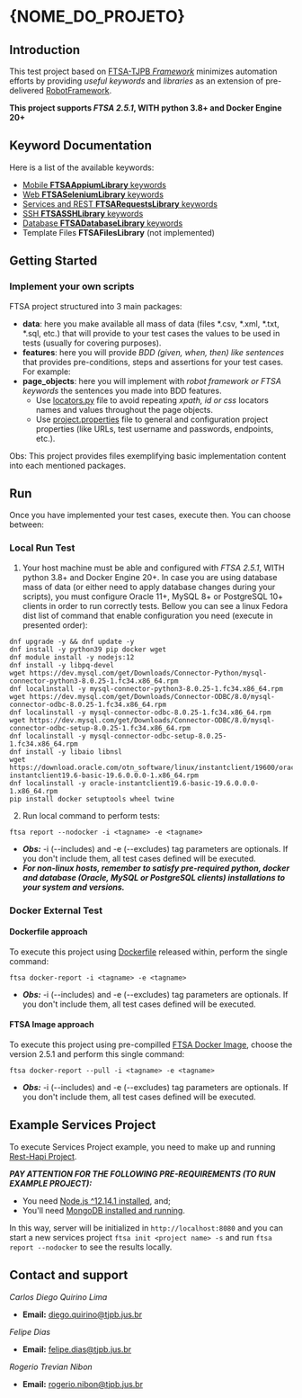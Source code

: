 # {NOME_DO_PROJETO}

## Introduction

This test project based on [FTSA-TJPB _Framework_](http://gitlab-novo.tjpb.jus.br/testes/ftsa) minimizes automation efforts by providing _useful keywords_ and _libraries_ as an extension of pre-delivered [RobotFramework](https://robotframework.org/).

**This project supports _FTSA 2.5.1_, WITH python 3.8+ and Docker Engine 20+**

## Keyword Documentation

Here is a list of the available keywords:

- [Mobile **FTSAAppiumLibrary** keywords](http://gitlab-novo.tjpb.jus.br/testes/ftsa/core/tree/master/docs/FTSAAppiumLibrary.html)
- [Web **FTSASeleniumLibrary** keywords](http://gitlab-novo.tjpb.jus.br/testes/ftsa/core/tree/master/docs/FTSASeleniumLibrary.html)
- [Services and REST **FTSARequestsLibrary** keywords](http://gitlab-novo.tjpb.jus.br/testes/ftsa/core/tree/master/docs/FTSARequestsLibrary.html)
- [SSH **FTSASSHLibrary** keywords](http://gitlab-novo.tjpb.jus.br/testes/ftsa/core/tree/master/docs/FTSASSHLibrary.html)
- [Database **FTSADatabaseLibrary** keywords](http://gitlab-novo.tjpb.jus.br/testes/ftsa/core/tree/master/docs/FTSADatabaseLibrary.html)
- Template Files **FTSAFilesLibrary** (not implemented)

## Getting Started

### Implement your own scripts

FTSA project structured into 3 main packages:

- **data**: here you make available all mass of data (files *.csv, *.xml, *.txt, *.sql, etc.) that will provide to your test cases the values to be used in tests (usually for covering purposes).
- **features**: here you will provide _BDD (given, when, then) like sentences_ that provides pre-conditions, steps and assertions for your test cases. For example:
- **page_objects**: here you will implement with _robot framework or FTSA keywords_ the sentences you made into BDD features.
  - Use [locators.py](resources/locators.py) file to avoid repeating _xpath, id or css_ locators names and values throughout the page objects.
  - Use [project.properties](resources/project.properties) file to general and configuration project properties (like URLs, test username and passwords, endpoints, etc.).

Obs: This project provides files exemplifying basic implementation content into each mentioned packages.

## Run

Once you have implemented your test cases, execute then. You can choose between:

### Local Run Test

1. Your host machine must be able and configured with _FTSA 2.5.1_, WITH python 3.8+ and Docker Engine 20+. In case you are using database mass of data (or either need to apply database changes during your scripts), you must configure Oracle 11+, MySQL 8+ or PostgreSQL 10+ clients in order to run correctly tests. Bellow you can see a linux Fedora dist list of command that enable configuration you need (execute in presented order):

```
dnf upgrade -y && dnf update -y
dnf install -y python39 pip docker wget
dnf module install -y nodejs:12
dnf install -y libpq-devel
wget https://dev.mysql.com/get/Downloads/Connector-Python/mysql-connector-python3-8.0.25-1.fc34.x86_64.rpm
dnf localinstall -y mysql-connector-python3-8.0.25-1.fc34.x86_64.rpm
wget https://dev.mysql.com/get/Downloads/Connector-ODBC/8.0/mysql-connector-odbc-8.0.25-1.fc34.x86_64.rpm
dnf localinstall -y mysql-connector-odbc-8.0.25-1.fc34.x86_64.rpm
wget https://dev.mysql.com/get/Downloads/Connector-ODBC/8.0/mysql-connector-odbc-setup-8.0.25-1.fc34.x86_64.rpm
dnf localinstall -y mysql-connector-odbc-setup-8.0.25-1.fc34.x86_64.rpm
dnf install -y libaio libnsl
wget https://download.oracle.com/otn_software/linux/instantclient/19600/oracle-instantclient19.6-basic-19.6.0.0.0-1.x86_64.rpm
dnf localinstall -y oracle-instantclient19.6-basic-19.6.0.0.0-1.x86_64.rpm
pip install docker setuptools wheel twine
```

2. Run local command to perform tests:

```
ftsa report --nodocker -i <tagname> -e <tagname>
```

- ***Obs:*** -i (--includes) and -e (--excludes) tag parameters are optionals. If you don't include them, all test cases defined will be executed.
- ***For non-linux hosts, remember to satisfy pre-required python, docker and database (Oracle, MySQL or PostgreSQL clients) installations to your system and versions.***

### Docker External Test

#### Dockerfile approach

To execute this project using [Dockerfile](Dockerfile) released within, perform the single command:

```
ftsa docker-report -i <tagname> -e <tagname>
```

- ***Obs:*** -i (--includes) and -e (--excludes) tag parameters are optionals. If you don't include them, all test cases defined will be executed.

#### FTSA Image approach

To execute this project using pre-compilled [FTSA Docker Image](https://hub.docker.com/repository/docker/testetjpb/ftsa-tjpb-image), choose the version 2.5.1 and perform this single command:

```
ftsa docker-report --pull -i <tagname> -e <tagname>
```

- ***Obs:*** -i (--includes) and -e (--excludes) tag parameters are optionals. If you don't include them, all test cases defined will be executed.

## Example Services Project

To execute Services Project example, you need to make up and running [Rest-Hapi Project](https://resthapi.com/docs/quick-start.html). 

***PAY ATTENTION FOR THE FOLLOWING PRE-REQUIREMENTS (TO RUN EXAMPLE PROJECT):***

- You need [Node.js ^12.14.1 installed](https://nodejs.org/en/), and;
- You'll need [MongoDB installed and running](https://docs.mongodb.com/manual/installation/).

In this way, server will be initialized in `http://localhost:8080` and you can start a new services project `ftsa init <project name> -s` and run `ftsa report --nodocker` to see the results locally.

## Contact and support

*Carlos Diego Quirino Lima*
- **Email:** diego.quirino@tjpb.jus.br

*Felipe Dias*
- **Email:** felipe.dias@tjpb.jus.br

*Rogerio Trevian Nibon*
- **Email:** rogerio.nibon@tjpb.jus.br
